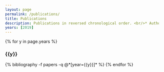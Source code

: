 ```yaml
---
layout: page
permalink: /publications/
title: Publications
description: Publications in reversed chronological order. <br/>* Authors contributed equally.
years: [2019]
---
```


{% for y in page.years %}
  <h3 class="year">{{y}}</h3>
  {% bibliography -f papers -q @*[year={{y}}]* %}
{% endfor %}
